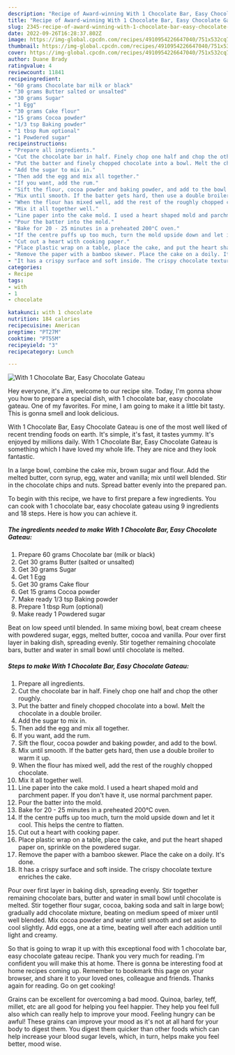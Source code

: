 ```yaml
---
description: "Recipe of Award-winning With 1 Chocolate Bar, Easy Chocolate Gateau"
title: "Recipe of Award-winning With 1 Chocolate Bar, Easy Chocolate Gateau"
slug: 2345-recipe-of-award-winning-with-1-chocolate-bar-easy-chocolate-gateau
date: 2022-09-26T16:28:37.802Z
image: https://img-global.cpcdn.com/recipes/4910954226647040/751x532cq70/with-1-chocolate-bar-easy-chocolate-gateau-recipe-main-photo.jpg
thumbnail: https://img-global.cpcdn.com/recipes/4910954226647040/751x532cq70/with-1-chocolate-bar-easy-chocolate-gateau-recipe-main-photo.jpg
cover: https://img-global.cpcdn.com/recipes/4910954226647040/751x532cq70/with-1-chocolate-bar-easy-chocolate-gateau-recipe-main-photo.jpg
author: Duane Brady
ratingvalue: 4
reviewcount: 11841
recipeingredient:
- "60 grams Chocolate bar milk or black"
- "30 grams Butter salted or unsalted"
- "30 grams Sugar"
- "1 Egg"
- "30 grams Cake flour"
- "15 grams Cocoa powder"
- "1/3 tsp Baking powder"
- "1 tbsp Rum optional"
- "1 Powdered sugar"
recipeinstructions:
- "Prepare all ingredients."
- "Cut the chocolate bar in half. Finely chop one half and chop the other roughly."
- "Put the batter and finely chopped chocolate into a bowl. Melt the chocolate in a double broiler."
- "Add the sugar to mix in."
- "Then add the egg and mix all together."
- "If you want, add the rum."
- "Sift the flour, cocoa powder and baking powder, and add to the bowl."
- "Mix until smooth. If the batter gets hard, then use a double broiler to warm it up."
- "When the flour has mixed well, add the rest of the roughly chopped chocolate."
- "Mix it all together well."
- "Line paper into the cake mold. I used a heart shaped mold and parchment paper. If you don&#39;t have it, use normal parchment paper."
- "Pour the batter into the mold."
- "Bake for 20 - 25 minutes in a preheated 200°C oven."
- "If the centre puffs up too much, turn the mold upside down and let it cool. This helps the centre to flatten."
- "Cut out a heart with cooking paper."
- "Place plastic wrap on a table, place the cake, and put the heart shaped paper on, sprinkle on the powdered sugar."
- "Remove the paper with a bamboo skewer. Place the cake on a doily. It&#39;s done."
- "It has a crispy surface and soft inside. The crispy chocolate texture enriches the cake."
categories:
- Recipe
tags:
- with
- 1
- chocolate

katakunci: with 1 chocolate 
nutrition: 184 calories
recipecuisine: American
preptime: "PT27M"
cooktime: "PT55M"
recipeyield: "3"
recipecategory: Lunch

---
```



![With 1 Chocolate Bar, Easy Chocolate Gateau](https://img-global.cpcdn.com/recipes/4910954226647040/751x532cq70/with-1-chocolate-bar-easy-chocolate-gateau-recipe-main-photo.jpg)

Hey everyone, it's Jim, welcome to our recipe site. Today, I'm gonna show you how to prepare a special dish, with 1 chocolate bar, easy chocolate gateau. One of my favorites. For mine, I am going to make it a little bit tasty. This is gonna smell and look delicious.

With 1 Chocolate Bar, Easy Chocolate Gateau is one of the most well liked of recent trending foods on earth. It's simple, it's fast, it tastes yummy. It's enjoyed by millions daily. With 1 Chocolate Bar, Easy Chocolate Gateau is something which I have loved my whole life. They are nice and they look fantastic.

In a large bowl, combine the cake mix, brown sugar and flour. Add the melted butter, corn syrup, egg, water and vanilla; mix until well blended. Stir in the chocolate chips and nuts. Spread batter evenly into the prepared pan.


To begin with this recipe, we have to first prepare a few ingredients. You can cook with 1 chocolate bar, easy chocolate gateau using 9 ingredients and 18 steps. Here is how you can achieve it.

<!--inarticleads1-->

##### The ingredients needed to make With 1 Chocolate Bar, Easy Chocolate Gateau:

1. Prepare 60 grams Chocolate bar (milk or black)
1. Get 30 grams Butter (salted or unsalted)
1. Get 30 grams Sugar
1. Get 1 Egg
1. Get 30 grams Cake flour
1. Get 15 grams Cocoa powder
1. Make ready 1/3 tsp Baking powder
1. Prepare 1 tbsp Rum (optional)
1. Make ready 1 Powdered sugar


Beat on low speed until blended. In same mixing bowl, beat cream cheese with powdered sugar, eggs, melted butter, cocoa and vanilla. Pour over first layer in baking dish, spreading evenly. Stir together remaining chocolate bars, butter and water in small bowl until chocolate is melted. 

<!--inarticleads2-->

##### Steps to make With 1 Chocolate Bar, Easy Chocolate Gateau:

1. Prepare all ingredients.
1. Cut the chocolate bar in half. Finely chop one half and chop the other roughly.
1. Put the batter and finely chopped chocolate into a bowl. Melt the chocolate in a double broiler.
1. Add the sugar to mix in.
1. Then add the egg and mix all together.
1. If you want, add the rum.
1. Sift the flour, cocoa powder and baking powder, and add to the bowl.
1. Mix until smooth. If the batter gets hard, then use a double broiler to warm it up.
1. When the flour has mixed well, add the rest of the roughly chopped chocolate.
1. Mix it all together well.
1. Line paper into the cake mold. I used a heart shaped mold and parchment paper. If you don&#39;t have it, use normal parchment paper.
1. Pour the batter into the mold.
1. Bake for 20 - 25 minutes in a preheated 200°C oven.
1. If the centre puffs up too much, turn the mold upside down and let it cool. This helps the centre to flatten.
1. Cut out a heart with cooking paper.
1. Place plastic wrap on a table, place the cake, and put the heart shaped paper on, sprinkle on the powdered sugar.
1. Remove the paper with a bamboo skewer. Place the cake on a doily. It&#39;s done.
1. It has a crispy surface and soft inside. The crispy chocolate texture enriches the cake.


Pour over first layer in baking dish, spreading evenly. Stir together remaining chocolate bars, butter and water in small bowl until chocolate is melted. Stir together flour sugar, cocoa, baking soda and salt in large bowl; gradually add chocolate mixture, beating on medium speed of mixer until well blended. Mix cocoa powder and water until smooth and set aside to cool slightly. Add eggs, one at a time, beating well after each addition until light and creamy. 

So that is going to wrap it up with this exceptional food with 1 chocolate bar, easy chocolate gateau recipe. Thank you very much for reading. I'm confident you will make this at home. There is gonna be interesting food at home recipes coming up. Remember to bookmark this page on your browser, and share it to your loved ones, colleague and friends. Thanks again for reading. Go on get cooking!

Grains can be excellent for overcoming a bad mood. Quinoa, barley, teff, millet, etc are all good for helping you feel happier. They help you feel full also which can really help to improve your mood. Feeling hungry can be awful! These grains can improve your mood as it's not at all hard for your body to digest them. You digest them quicker than other foods which can help increase your blood sugar levels, which, in turn, helps make you feel better, mood wise.
